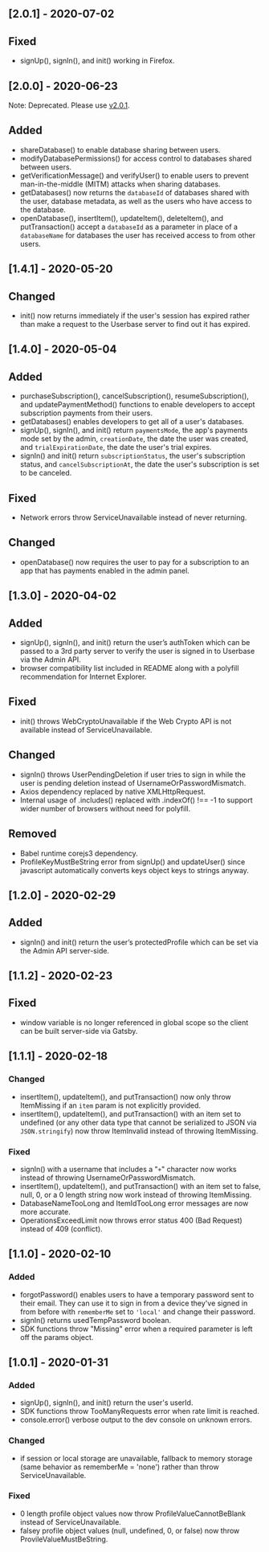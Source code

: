 ## [2.0.1] - 2020-07-02
## Fixed
- signUp(), signIn(), and init() working in Firefox.

## [2.0.0] - 2020-06-23

Note: Deprecated. Please use <a href="#201---2020-07-02">v2.0.1</a>.

## Added
- shareDatabase() to enable database sharing between users.
- modifyDatabasePermissions() for access control to databases shared between users.
- getVerificationMessage() and verifyUser() to enable users to prevent man-in-the-middle (MITM) attacks when sharing databases.
- getDatabases() now returns the `databaseId` of databases shared with the user, database metadata, as well as the users who have access to the database.
- openDatabase(), insertItem(), updateItem(), deleteItem(), and putTransaction() accept a `databaseId` as a parameter in place of a `databaseName` for databases the user has received access to from other users.

## [1.4.1] - 2020-05-20
## Changed
- init() now returns immediately if the user's session has expired rather than make a request to the Userbase server to find out it has expired.

## [1.4.0] - 2020-05-04
## Added
- purchaseSubscription(), cancelSubscription(), resumeSubscription(), and updatePaymentMethod() functions to enable developers to accept subscription payments from their users.
- getDatabases() enables developers to get all of a user's databases.
- signUp(), signIn(), and init() return `paymentsMode`, the app's payments mode set by the admin, `creationDate`, the date the user was created, and `trialExpirationDate`, the date the user's trial expires.
- signIn() and init() return `subscriptionStatus`, the user's subscription status, and `cancelSubscriptionAt`, the date the user's subscription is set to be canceled.

## Fixed
- Network errors throw ServiceUnavailable instead of never returning.

## Changed
- openDatabase() now requires the user to pay for a subscription to an app that has payments enabled in the admin panel.

## [1.3.0] - 2020-04-02
## Added
- signUp(), signIn(), and init() return the user’s authToken which can be passed to a 3rd party server to verify the user is signed in to Userbase via the Admin API.
- browser compatibility list included in README along with a polyfill recommendation for Internet Explorer.

## Fixed
- init() throws WebCryptoUnavailable if the Web Crypto API is not available instead of ServiceUnavailable.

## Changed
- signIn() throws UserPendingDeletion if user tries to sign in while the user is pending deletion instead of UsernameOrPasswordMismatch.
- Axios dependency replaced by native XMLHttpRequest.
- Internal usage of .includes() replaced with .indexOf() !== -1 to support wider number of browsers without need for polyfill.

## Removed
- Babel runtime corejs3 dependency.
- ProfileKeyMustBeString error from signUp() and updateUser() since javascript automatically converts keys object keys to strings anyway.

## [1.2.0] - 2020-02-29
## Added
- signIn() and init() return the user’s protectedProfile which can be set via the Admin API server-side.

## [1.1.2] - 2020-02-23
## Fixed
- window variable is no longer referenced in global scope so the client can be built server-side via Gatsby.

## [1.1.1] - 2020-02-18
### Changed
- insertItem(), updateItem(), and putTransaction() now only throw ItemMissing if an `item` param is not explicitly provided.
- insertItem(), updateItem(), and putTransaction() with an item set to undefined (or any other data type that cannot be serialized to JSON via `JSON.stringify`) now throw ItemInvalid instead of throwing ItemMissing.

### Fixed
- signIn() with a username that includes a "`+`" character now works instead of throwing UsernameOrPasswordMismatch.
- insertItem(), updateItem(), and putTransaction() with an item set to false, null, 0, or a 0 length string now work instead of throwing ItemMissing.
- DatabaseNameTooLong and ItemIdTooLong error messages are now more accurate.
- OperationsExceedLimit now throws error status 400 (Bad Request) instead of 409 (conflict).


## [1.1.0] - 2020-02-10
### Added
- forgotPassword() enables users to have a temporary password sent to their email. They can use it to sign in from a device they've signed in from before with `rememberMe` set to `'local'` and change their password.
- signIn() returns usedTempPassword boolean.
- SDK functions throw "Missing" error when a required parameter is left off the params object.

## [1.0.1] - 2020-01-31
### Added
- signUp(), signIn(), and init() return the user's userId.
- SDK functions throw TooManyRequests error when rate limit is reached.
- console.error() verbose output to the dev console on unknown errors.

### Changed
- if session or local storage are unavailable, fallback to memory storage (same behavior as rememberMe = 'none') rather than throw ServiceUnavailable.

### Fixed
- 0 length profile object values now throw ProfileValueCannotBeBlank instead of ServiceUnavailable.
- falsey profile object values (null, undefined, 0, or false) now throw ProvileValueMustBeString.
